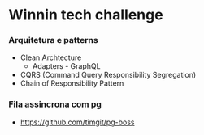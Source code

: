 # Winnin tech challenge

### Arquitetura e patterns
- Clean Archtecture
  - Adapters - GraphQL
- CQRS (Command Query Responsibility Segregation)
- Chain of Responsibility Pattern

### Fila assincrona com pg
 - https://github.com/timgit/pg-boss
